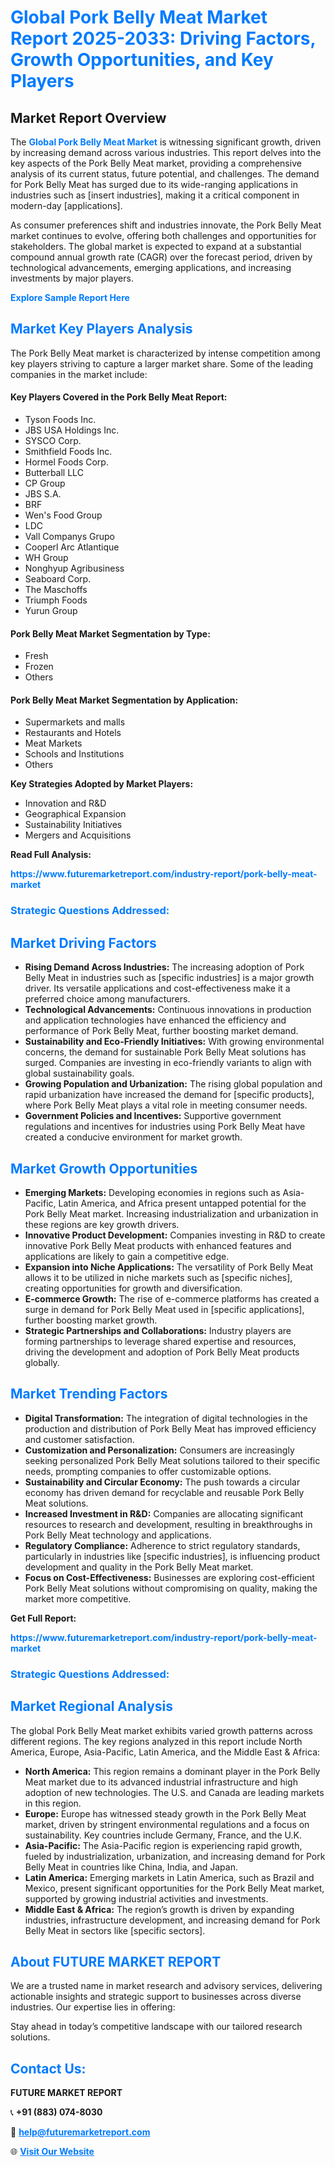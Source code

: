 <h1 style="color: #007BFF;">Global Pork Belly Meat Market Report 2025-2033: Driving Factors, Growth Opportunities, and Key Players</h1>

<section id="overview">
<h2>Market Report Overview</h2>
<p>The <a href="https://www.futuremarketreport.com/industry-report/pork-belly-meat-market" style="color: #007BFF; text-decoration: none;"><strong>Global Pork Belly Meat Market</strong></a> is witnessing significant growth, driven by increasing demand across various industries. This report delves into the key aspects of the Pork Belly Meat market, providing a comprehensive analysis of its current status, future potential, and challenges. The demand for Pork Belly Meat has surged due to its wide-ranging applications in industries such as [insert industries], making it a critical component in modern-day [applications].</p>
<p>As consumer preferences shift and industries innovate, the Pork Belly Meat market continues to evolve, offering both challenges and opportunities for stakeholders. The global market is expected to expand at a substantial compound annual growth rate (CAGR) over the forecast period, driven by technological advancements, emerging applications, and increasing investments by major players.</p>
</section>

<section id="overview">
<p><a href="https://www.futuremarketreport.com/request-sample/reportId=102474" style="color: #007BFF; text-decoration: none;"><strong>Explore Sample Report Here</strong></a></p>
</section>

<section id="key-players">
<h2 style="color: #007BFF;">Market Key Players Analysis</h2>
<p>The Pork Belly Meat market is characterized by intense competition among key players striving to capture a larger market share. Some of the leading companies in the market include:</p>
<h4>Key Players Covered in the Pork Belly Meat Report:</h4>
<ul><li>Tyson Foods Inc.</li><li>JBS USA Holdings Inc.</li><li>SYSCO Corp.</li><li>Smithfield Foods Inc.</li><li>Hormel Foods Corp.</li><li>Butterball LLC</li><li>CP Group</li><li>JBS S.A.</li><li>BRF</li><li>Wen&#039;s Food Group</li><li>LDC</li><li>Vall Companys Grupo</li><li>Cooperl Arc Atlantique</li><li>WH Group</li><li>Nonghyup Agribusiness</li><li>Seaboard Corp.</li><li>The Maschoffs</li><li>Triumph Foods</li><li>Yurun Group</li></ul>
<h4>Pork Belly Meat Market Segmentation by Type:</h4>
<ul><li>Fresh</li><li>Frozen</li><li>Others</li></ul>

<h4>Pork Belly Meat Market Segmentation by Application:</h4>
<ul><li>Supermarkets and malls</li><li>Restaurants and Hotels</li><li>Meat Markets</li><li>Schools and Institutions</li><li>Others</li></ul>
<p><strong>Key Strategies Adopted by Market Players:</strong></p>
<ul>
<li>Innovation and R&D</li>
<li>Geographical Expansion</li>
<li>Sustainability Initiatives</li>
<li>Mergers and Acquisitions</li>
</ul>
</section>

<section>
<p><strong>Read Full Analysis: </strong></p><a href="https://www.futuremarketreport.com/industry-report/pork-belly-meat-market" style="color: #007BFF; text-decoration: none;"><strong>https://www.futuremarketreport.com/industry-report/pork-belly-meat-market</strong></a>
<h3 style="color: #007BFF;">Strategic Questions Addressed:</h3>
</section>

<section id="driving-factors">
<h2 style="color: #007BFF;">Market Driving Factors</h2>
<ul>
<li><strong>Rising Demand Across Industries:</strong> The increasing adoption of Pork Belly Meat in industries such as [specific industries] is a major growth driver. Its versatile applications and cost-effectiveness make it a preferred choice among manufacturers.</li>
<li><strong>Technological Advancements:</strong> Continuous innovations in production and application technologies have enhanced the efficiency and performance of Pork Belly Meat, further boosting market demand.</li>
<li><strong>Sustainability and Eco-Friendly Initiatives:</strong> With growing environmental concerns, the demand for sustainable Pork Belly Meat solutions has surged. Companies are investing in eco-friendly variants to align with global sustainability goals.</li>
<li><strong>Growing Population and Urbanization:</strong> The rising global population and rapid urbanization have increased the demand for [specific products], where Pork Belly Meat plays a vital role in meeting consumer needs.</li>
<li><strong>Government Policies and Incentives:</strong> Supportive government regulations and incentives for industries using Pork Belly Meat have created a conducive environment for market growth.</li>
</ul>
</section>

<section id="growth-opportunities">
<h2 style="color: #007BFF;">Market Growth Opportunities</h2>
<ul>
<li><strong>Emerging Markets:</strong> Developing economies in regions such as Asia-Pacific, Latin America, and Africa present untapped potential for the Pork Belly Meat market. Increasing industrialization and urbanization in these regions are key growth drivers.</li>
<li><strong>Innovative Product Development:</strong> Companies investing in R&D to create innovative Pork Belly Meat products with enhanced features and applications are likely to gain a competitive edge.</li>
<li><strong>Expansion into Niche Applications:</strong> The versatility of Pork Belly Meat allows it to be utilized in niche markets such as [specific niches], creating opportunities for growth and diversification.</li>
<li><strong>E-commerce Growth:</strong> The rise of e-commerce platforms has created a surge in demand for Pork Belly Meat used in [specific applications], further boosting market growth.</li>
<li><strong>Strategic Partnerships and Collaborations:</strong> Industry players are forming partnerships to leverage shared expertise and resources, driving the development and adoption of Pork Belly Meat products globally.</li>
</ul>
</section>

<section id="trending-factors">
<h2 style="color: #007BFF;">Market Trending Factors</h2>
<ul>
<li><strong>Digital Transformation:</strong> The integration of digital technologies in the production and distribution of Pork Belly Meat has improved efficiency and customer satisfaction.</li>
<li><strong>Customization and Personalization:</strong> Consumers are increasingly seeking personalized Pork Belly Meat solutions tailored to their specific needs, prompting companies to offer customizable options.</li>
<li><strong>Sustainability and Circular Economy:</strong> The push towards a circular economy has driven demand for recyclable and reusable Pork Belly Meat solutions.</li>
<li><strong>Increased Investment in R&D:</strong> Companies are allocating significant resources to research and development, resulting in breakthroughs in Pork Belly Meat technology and applications.</li>
<li><strong>Regulatory Compliance:</strong> Adherence to strict regulatory standards, particularly in industries like [specific industries], is influencing product development and quality in the Pork Belly Meat market.</li>
<li><strong>Focus on Cost-Effectiveness:</strong> Businesses are exploring cost-efficient Pork Belly Meat solutions without compromising on quality, making the market more competitive.</li>
</ul>
</section>

<section>
<p><strong>Get Full Report: </strong></p><a href="https://www.futuremarketreport.com/industry-report/pork-belly-meat-market" style="color: #007BFF; text-decoration: none;"><strong>https://www.futuremarketreport.com/industry-report/pork-belly-meat-market</strong></a>
<h3 style="color: #007BFF;">Strategic Questions Addressed:</h3>
</section>


<section id="regional-analysis">
<h2 style="color: #007BFF;">Market Regional Analysis</h2>
<p>The global Pork Belly Meat market exhibits varied growth patterns across different regions. The key regions analyzed in this report include North America, Europe, Asia-Pacific, Latin America, and the Middle East & Africa:</p>
<ul>
<li><strong>North America:</strong> This region remains a dominant player in the Pork Belly Meat market due to its advanced industrial infrastructure and high adoption of new technologies. The U.S. and Canada are leading markets in this region.</li>
<li><strong>Europe:</strong> Europe has witnessed steady growth in the Pork Belly Meat market, driven by stringent environmental regulations and a focus on sustainability. Key countries include Germany, France, and the U.K.</li>
<li><strong>Asia-Pacific:</strong> The Asia-Pacific region is experiencing rapid growth, fueled by industrialization, urbanization, and increasing demand for Pork Belly Meat in countries like China, India, and Japan.</li>
<li><strong>Latin America:</strong> Emerging markets in Latin America, such as Brazil and Mexico, present significant opportunities for the Pork Belly Meat market, supported by growing industrial activities and investments.</li>
<li><strong>Middle East & Africa:</strong> The region’s growth is driven by expanding industries, infrastructure development, and increasing demand for Pork Belly Meat in sectors like [specific sectors].</li>
</ul>
</section>

<footer>
<h2 style="color: #007BFF;">About FUTURE MARKET REPORT</h2>
<p>We are a trusted name in market research and advisory services, delivering actionable insights and strategic support to businesses across diverse industries. Our expertise lies in offering:</p>

<p>Stay ahead in today’s competitive landscape with our tailored research solutions.</p>

<h2 style="color: #007BFF;">Contact Us:</h2>
<p><strong>FUTURE MARKET REPORT</strong></p>
<p>📞 <strong>+91 (883) 074-8030</strong></p>
<p>📧 <strong><a href="mailto:help@futuremarketreport.com" style="color: #007BFF;">help@futuremarketreport.com</a></strong></p>
<p>🌐 <strong><a href="https://www.futuremarketreport.com/" style="color: #007BFF;">Visit Our Website</a></strong></p>
</footer>